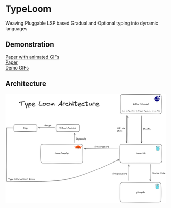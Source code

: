 # TypeLoom

Weaving Pluggable LSP based Gradual and Optional typing into dynamic languages


## Demonstration
[Paper with animated GIFs](https://frroossst.github.io/TypeLoom/white_paper.html)  
[Paper](https://frroossst.github.io/TypeLoom/paper.html)  
[Demo GIFs](https://frroossst.github.io/TypeLoom/demo_gifs.html)  

## Architecture
![architecture](https://raw.githubusercontent.com/frroossst/TypeLoom/master/assets/TypeLoomArchitecture.png)



